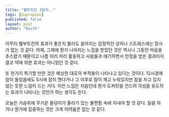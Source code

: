 ```yaml
---
title: "웰부트린 3일차.."
tags: [bupropion]
published: false
layout: post
author: "Keith"
---
```


아무리 웰부트린의 효과가 좋은지 몰라도 쏟아지는 감정적인 상처나 스트레스에는 장사가 없는 것 같다. 어제, 그제에 뭔가 나아지는 느낌을 받았던 것은 역시나 그동안 마음을 추스렸기 때문이고 나름 이리 저리 활동하고 사람들과 얘기하면서 안정을 얻은 결과이지 결코 약에 의한 효과는 아니었던 것 같다.

또 한가지 특기할 만한 것은 예상한 대로의 부작용이 나타나고 있다는 것이다. 12시경에 잠이 들었음에도 5시에 잠이 깬다거나 그 이후로 잠이 깨고 누워있지만 잠을 자고 있지 않는 듯한 느낌이 드는 거다. 이런 느낌은 처음인데 뭔가 도파민을 건드려 각성을 유도하는 효과가 나타나는 것인가 하는 생각도 든다. 

오늘은 가슴위에 무거운 돌덩이가 올라가 있는 불편함 속에 지내야 할 것 같다. 일을 하거나 뭔가에 집중하는 것은 크게 어려움은 없는 것 같다. 